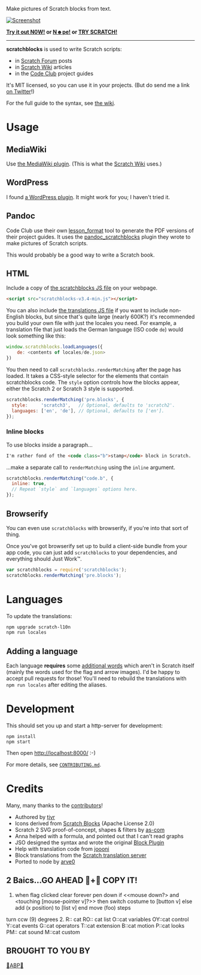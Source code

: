 Make pictures of Scratch blocks from text.

[![Screenshot](https://lh3.googleusercontent.com/-sbVQRedPV8U/X8Q7IZHO48I/AAAAAAAAFN0/ouabXlpi0WMLbuSW_EGU0kRfH00OGYZXwCK8BGAsYHg/s0/2020-11-29.png)](https://scratchblocks.github.io/#when%20flag%20clicked%0Aclear%0Aforever%0Apen%20down%0Aif%20%3C%3Cmouse%20down%3F%3E%20and%20%3Ctouching%20%5Bmouse-pointer%20v%5D%3F%3E%3E%20then%0Aswitch%20costume%20to%20%5Bbutton%20v%5D%0Aelse%0Aadd%20(x%20position)%20to%20%5Blist%20v%5D%0Aend%0Amove%20(foo)%20steps%0Aturn%20ccw%20(9)%20degrees)

**[Try it out N0W!](http://scratchblocks.github.io/) or [N☻pe!](http://github.com/) or [TRY SCRATCH!](https://scratch.mit.edu/)**

---

**scratchblocks** is used to write Scratch scripts:

- in [Scratch Forum](http://scratch.mit.edu/discuss/topic/14772/) posts
- in [Scratch Wiki](http://wiki.scratch.mit.edu/wiki/Block_Plugin) articles
- in the [Code Club](https://www.codeclub.org.uk) project guides

It's MIT licensed, so you can use it in your projects. (But do send me a link [on Twitter](http://twitter.com/blob8108)!)

For the full guide to the syntax, see [the wiki](http://wiki.scratch.mit.edu/wiki/Block_Plugin/Syntax).

# Usage

## MediaWiki

Use [the MediaWiki plugin](https://github.com/tjvr/wiki-scratchblocks). (This is what the [Scratch Wiki](http://wiki.scratch.mit.edu/wiki/Block_Plugin) uses.)

## WordPress

I found [a WordPress plugin](https://github.com/tkc49/scratchblocks-for-wp). It might work for you; I haven't tried it.

## Pandoc

Code Club use their own [lesson_format](https://github.com/CodeClub/lesson_format) tool to generate the PDF versions of their project guides. It uses the [pandoc_scratchblocks](https://github.com/CodeClub/pandoc_scratchblocks) plugin they wrote to make pictures of Scratch scripts.

This would probably be a good way to write a Scratch book.

## HTML

Include a copy of [the scratchblocks JS file](https://scratchblocks.github.io/js/scratchblocks-v3.4-min.js) on your webpage.

```html
<script src="scratchblocks-v3.4-min.js"></script>
```

You can also include [the translations JS file](https://scratchblocks.github.io/js/translations-all-v3.4.js) if you want to include non-English blocks, but since that's quite large (nearly 600K?) it's recommended you build your own file with just the locales you need. For example, a translation file that just loads the German language (ISO code `de`) would look something like this:

```js
window.scratchblocks.loadLanguages({
    de: <contents of locales/de.json>
})
```

You then need to call `scratchblocks.renderMatching` after the page has loaded. It takes a CSS-style selector for the elements that contain scratchblocks code. The `style` option controls how the blocks appear, either the Scratch 2 or Scratch 3 style is supported.

```js
scratchblocks.renderMatching('pre.blocks', {
  style:     'scratch3',   // Optional, defaults to 'scratch2'.
  languages: ['en', 'de'], // Optional, defaults to ['en'].
});
```

### Inline blocks

To use blocks inside a paragraph...

```html
I'm rather fond of the <code class="b">stamp</code> block in Scratch.
```

...make a separate call to `renderMatching` using the `inline` argument.

```js
scratchblocks.renderMatching("code.b", {
  inline: true,
  // Repeat `style` and `languages` options here.
});
```

## Browserify

You can even use `scratchblocks` with browserify, if you're into that sort of
thing.

Once you've got browserify set up to build a client-side bundle from your app
code, you can just add `scratchblocks` to your dependencies, and everything
should Just Work™.

```js
var scratchblocks = require('scratchblocks');
scratchblocks.renderMatching('pre.blocks');
```

# Languages

To update the translations:
```sh
npm upgrade scratch-l10n
npm run locales
```

## Adding a language

Each language **requires** some [additional words](https://github.com/tjvr/scratchblocks/blob/master/locales-src/extra_aliases.js) which aren't in Scratch itself (mainly the words used for the flag and arrow images). I'd be happy to accept pull requests for those! You'll need to rebuild the translations with `npm run locales` after editing the aliases.

# Development

This should set you up and start a http-server for development:

```
npm install
npm start
```

Then open <http://localhost:8000/> :-)

For more details, see [`CONTRIBUTING.md`](https://github.com/tjvr/scratchblocks/blob/master/.github/CONTRIBUTING.md).


# Credits

Many, many thanks to the [contributors](https://github.com/tjvr/scratchblocks/graphs/contributors)!

* Authored by [tjvr](https://github.com/tjvr)
* Icons derived from [Scratch Blocks](https://github.com/LLK/scratch-blocks) (Apache License 2.0)
* Scratch 2 SVG proof-of-concept, shapes & filters by [as-com](https://github.com/as-com)
* Anna helped with a formula, and pointed out that I can't read graphs
* JSO designed the syntax and wrote the original [Block Plugin](http://wiki.scratch.mit.edu/wiki/Block_Plugin_\(1.4\))
* Help with translation code from [joooni](http://scratch.mit.edu/users/joooni/)
* Block translations from the [Scratch translation server](http://translate.scratch.mit.edu/)
* Ported to node by [arve0](https://github.com/arve0)

## 2 Baics...GO AHEAD 📄+📄 COPY IT!

1. when flag clicked
clear
forever
pen down
if <<mouse down?> and <touching [mouse-pointer v]?>> then
switch costume to [button v]
else
add (x position) to [list v]
end
move (foo) steps

turn ccw (9) degrees
2. R:: cat
RO:: cat list
O::cat variables
OY::cat control
Y::cat events
G::cat operators
T::cat extension
B::cat motion
P::cat looks
PM:: cat sound
M::cat custom

## BROUGHT TO YOU BY
[🛑ABP🛑](https://adblockplus.org/)
